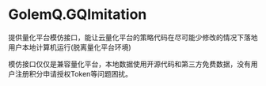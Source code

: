 # GolemQ.GQImitation
提供量化平台模仿接口，能让云量化平台的策略代码在尽可能少修改的情况下落地用户本地计算机运行(脱离量化平台环境)

模仿接口仅仅是兼容量化平台，本地数据使用开源代码和第三方免费数据，没有用户注册积分申请授权Token等问题困扰。
